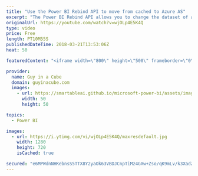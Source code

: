 ```yaml
---
title: "Use the Power BI Rebind API to move from cached to Azure AS"
excerpt: "The Power BI Rebind API allows you to change the dataset of a report. Patrick shows how you can use the Power BI Rebind API to move from a cached dataset to a live connection on Azure Analysis Services.  PowerShell examples - https://github.com/Azure-Samples/powerbi-powershell  LET'S CONNECT!  Guy in"
originalUrl: https://youtube.com/watch?v=wjOLp4E5K4Q
type: video
price: Free
length: PT10M55S
publishedDateTime: 2018-03-21T13:53:06Z
heat: 50

featuredContent: "<iframe width=\"800\" height=\"500\" frameborder=\"0\" src=\"https://www.youtube.com/embed/wjOLp4E5K4Q\" allow=\"accelerometer; autoplay; encrypted-media; gyroscope; picture-in-picture\" allowfullscreen></iframe>"

provider:
  name: Guy in a Cube
  domain: guyinacube.com
  images:
    - url: https://smartableai.github.io/microsoft-power-bi/assets/images/organizations/guyinacube.com-50x50.jpg
      width: 50
      height: 50

topics:
  - Power BI

images:
  - url: https://i.ytimg.com/vi/wjOLp4E5K4Q/maxresdefault.jpg
    width: 1280
    height: 720
    isCached: true

secured: "e6MPWdnNHKebnsS5TTX8Y2yaOk63VBDJCnpTiMz4GXw+Zso/qK9mLv/k3XadZmhMVgAMVH0nsmtbT93fZX4+iiZFy6IFWj/cbq76nLeqCmwUvWrCbAls92MOjV0bh6FX8FsuvpM9FHm1uoOb7O3/1ebEcOYIy31NrGqvyou7RWLxtLq7WuB33lecH2iPYZKc4ZXrkUPcdHUG8rfUgn8iAC4Mdy8WcecU3e8U1X7BGglJu23wNnIDax++QrIN7BVDoWYMlvIJVAAh96SCuBwqum/Tt+1ExLrcfQIrPaqYlq3B5ZWJFK9sUzXqIFTCKr7LfnSIOhmVR2x4FmT9jjzvRpM7HI1wxv3p8h4S9apO5DVLekZTUet4bhVkG1y/81SglMXdoKv9K20nBv1hQD5/GkCMS/zkgYnzXRnd+COsvFo=;bDQN9eC8oTzjfxTkgbgOJA=="
---
```


